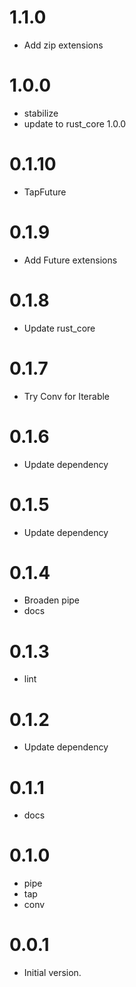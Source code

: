 # 1.1.0

- Add zip extensions

# 1.0.0

- stabilize
- update to rust_core 1.0.0

# 0.1.10

- TapFuture

# 0.1.9

- Add Future extensions

# 0.1.8

- Update rust_core

# 0.1.7

- Try Conv for Iterable

# 0.1.6

- Update dependency

# 0.1.5

- Update dependency

# 0.1.4

- Broaden pipe
- docs

# 0.1.3

- lint

# 0.1.2

- Update dependency

# 0.1.1

- docs

# 0.1.0

- pipe
- tap
- conv

# 0.0.1

- Initial version.
